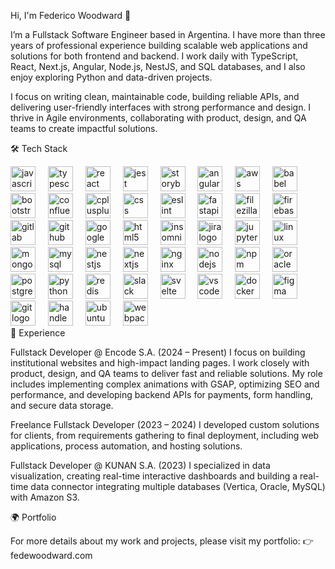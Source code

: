 Hi, I'm Federico Woodward 👋

I’m a Fullstack Software Engineer based in Argentina.
I have more than three years of professional experience building scalable web applications and solutions for both frontend and backend. I work daily with TypeScript, React, Next.js, Angular, Node.js, NestJS, and SQL databases, and I also enjoy exploring Python and data-driven projects.

I focus on writing clean, maintainable code, building reliable APIs, and delivering user-friendly interfaces with strong performance and design. I thrive in Agile environments, collaborating with product, design, and QA teams to create impactful solutions.

🛠️ Tech Stack
<div align="left"> <img src="https://cdn.jsdelivr.net/gh/devicons/devicon/icons/javascript/javascript-original.svg" height="40" alt="javascript logo" /> <img width="12" /> <img src="https://cdn.jsdelivr.net/gh/devicons/devicon/icons/typescript/typescript-original.svg" height="40" alt="typescript logo" /> <img width="12" /> <img src="https://cdn.jsdelivr.net/gh/devicons/devicon/icons/react/react-original.svg" height="40" alt="react logo" /> <img width="12" /> <img src="https://cdn.jsdelivr.net/gh/devicons/devicon/icons/jest/jest-plain.svg" height="40" alt="jest logo" /> <img width="12" /> <img src="https://cdn.jsdelivr.net/gh/devicons/devicon/icons/storybook/storybook-original.svg" height="40" alt="storybook logo" /> <img width="12" /> <img src="https://cdn.simpleicons.org/angular/DD0031" height="40" alt="angular logo" /> <img width="12" /> <img src="https://cdn.jsdelivr.net/gh/devicons/devicon/icons/amazonwebservices/amazonwebservices-line-wordmark.svg" height="40" alt="aws logo" /> <img width="12" /> <img src="https://cdn.jsdelivr.net/gh/devicons/devicon/icons/babel/babel-original.svg" height="40" alt="babel logo" /> <img width="12" /> <img src="https://cdn.jsdelivr.net/gh/devicons/devicon/icons/bootstrap/bootstrap-original.svg" height="40" alt="bootstrap logo" /> <img width="12" /> <img src="https://cdn.jsdelivr.net/gh/devicons/devicon/icons/confluence/confluence-original.svg" height="40" alt="confluence logo" /> <img width="12" /> <img src="https://cdn.jsdelivr.net/gh/devicons/devicon/icons/cplusplus/cplusplus-original.svg" height="40" alt="cplusplus logo" /> <img width="12" /> <img src="https://cdn.jsdelivr.net/gh/devicons/devicon/icons/css3/css3-original.svg" height="40" alt="css logo" /> <img width="12" /> <img src="https://cdn.jsdelivr.net/gh/devicons/devicon/icons/eslint/eslint-original.svg" height="40" alt="eslint logo" /> <img width="12" /> <img src="https://cdn.jsdelivr.net/gh/devicons/devicon/icons/fastapi/fastapi-original.svg" height="40" alt="fastapi logo" /> <img width="12" /> <img src="https://cdn.jsdelivr.net/gh/devicons/devicon/icons/filezilla/filezilla-plain.svg" height="40" alt="filezilla logo" /> <img width="12" /> <img src="https://cdn.simpleicons.org/firebase/FFCA28" height="40" alt="firebase logo" /> <img width="12" /> <img src="https://cdn.jsdelivr.net/gh/devicons/devicon/icons/gitlab/gitlab-original.svg" height="40" alt="gitlab logo" /> <img width="12" /> <img src="https://cdn.jsdelivr.net/gh/devicons/devicon/icons/github/github-original.svg" height="40" alt="github logo" /> <img width="12" /> <img src="https://cdn.jsdelivr.net/gh/devicons/devicon/icons/googlecloud/googlecloud-original.svg" height="40" alt="googlecloud logo" /> <img width="12" /> <img src="https://cdn.jsdelivr.net/gh/devicons/devicon/icons/html5/html5-original.svg" height="40" alt="html5 logo" /> <img width="12" /> <img src="https://cdn.jsdelivr.net/gh/devicons/devicon/icons/insomnia/insomnia-original.svg" height="40" alt="insomnia logo" /> <img width="12" /> <img src="https://cdn.jsdelivr.net/gh/devicons/devicon/icons/jira/jira-original.svg" height="40" alt="jira logo" /> <img width="12" /> <img src="https://cdn.jsdelivr.net/gh/devicons/devicon/icons/jupyter/jupyter-original.svg" height="40" alt="jupyter logo" /> <img width="12" /> <img src="https://cdn.jsdelivr.net/gh/devicons/devicon/icons/linux/linux-original.svg" height="40" alt="linux logo" /> <img width="12" /> <img src="https://cdn.jsdelivr.net/gh/devicons/devicon/icons/mongodb/mongodb-original.svg" height="40" alt="mongodb logo" /> <img width="12" /> <img src="https://cdn.jsdelivr.net/gh/devicons/devicon/icons/mysql/mysql-original.svg" height="40" alt="mysql logo" /> <img width="12" /> <img src="https://cdn.jsdelivr.net/gh/devicons/devicon/icons/nestjs/nestjs-original.svg" height="40" alt="nestjs logo" /> <img width="12" /> <img src="https://cdn.simpleicons.org/nextdotjs/000000" height="40" alt="nextjs logo" /> <img width="12" /> <img src="https://cdn.simpleicons.org/nginx/009639" height="40" alt="nginx logo" /> <img width="12" /> <img src="https://cdn.simpleicons.org/nodedotjs/339933" height="40" alt="nodejs logo" /> <img width="12" /> <img src="https://cdn.jsdelivr.net/gh/devicons/devicon/icons/npm/npm-original-wordmark.svg" height="40" alt="npm logo" /> <img width="12" /> <img src="https://cdn.jsdelivr.net/gh/devicons/devicon/icons/oracle/oracle-original.svg" height="40" alt="oracle logo" /> <img width="12" /> <img src="https://cdn.jsdelivr.net/gh/devicons/devicon/icons/postgresql/postgresql-original.svg" height="40" alt="postgresql logo" /> <img width="12" /> <img src="https://cdn.jsdelivr.net/gh/devicons/devicon/icons/python/python-original.svg" height="40" alt="python logo" /> <img width="12" /> <img src="https://cdn.jsdelivr.net/gh/devicons/devicon/icons/redis/redis-original.svg" height="40" alt="redis logo" /> <img width="12" /> <img src="https://cdn.jsdelivr.net/gh/devicons/devicon/icons/slack/slack-original.svg" height="40" alt="slack logo" /> <img width="12" /> <img src="https://cdn.jsdelivr.net/gh/devicons/devicon/icons/svelte/svelte-original.svg" height="40" alt="svelte logo" /> <img width="12" /> <img src="https://cdn.jsdelivr.net/gh/devicons/devicon/icons/vscode/vscode-original.svg" height="40" alt="vscode logo" /> <img width="12" /> <img src="https://cdn.simpleicons.org/docker/2496ED" height="40" alt="docker logo" /> <img width="12" /> <img src="https://cdn.simpleicons.org/figma/F24E1E" height="40" alt="figma logo" /> <img width="12" /> <img src="https://cdn.simpleicons.org/git/F05032" height="40" alt="git logo" /> <img width="12" /> <img src="https://cdn.simpleicons.org/handlebarsdotjs/000000" height="40" alt="handlebars logo" /> <img width="12" /> <img src="https://cdn.simpleicons.org/ubuntu/E95420" height="40" alt="ubuntu logo" /> <img width="12" /> <img src="https://cdn.simpleicons.org/webpack/8DD6F9" height="40" alt="webpack logo" /> </div>
💼 Experience

Fullstack Developer @ Encode S.A. (2024 – Present)
I focus on building institutional websites and high-impact landing pages. I work closely with product, design, and QA teams to deliver fast and reliable solutions. My role includes implementing complex animations with GSAP, optimizing SEO and performance, and developing backend APIs for payments, form handling, and secure data storage.

Freelance Fullstack Developer (2023 – 2024)
I developed custom solutions for clients, from requirements gathering to final deployment, including web applications, process automation, and hosting solutions.

Fullstack Developer @ KUNAN S.A. (2023)
I specialized in data visualization, creating real-time interactive dashboards and building a real-time data connector integrating multiple databases (Vertica, Oracle, MySQL) with Amazon S3.

🌍 Portfolio

For more details about my work and projects, please visit my portfolio:
👉 fedewoodward.com
